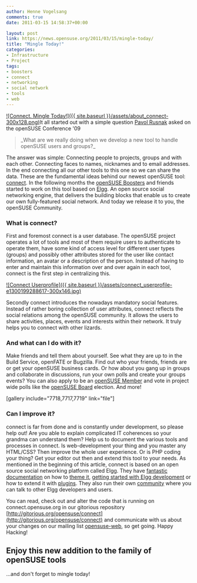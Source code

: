 ```yaml
---
author: Henne Vogelsang
comments: true
date: 2011-03-15 14:58:37+00:00

layout: post
link: https://news.opensuse.org/2011/03/15/mingle-today/
title: "Mingle Today!"
categories:
- Infrastructure
- Project
tags:
- boosters
- connect
- networking
- social network
- tools
- web
---
```

[![Connect. Mingle Today!]({{ site.baseurl }}/assets/about_connect-300x128.png)](http://connect.opensuse.org)It all started out with a simple question [Pavol Rusnak](https://connect.opensuse.org/pg/profile/prusnak) asked on the openSUSE Conference '09


<blockquote>_What are we really doing when we develop a new tool to handle openSUSE users and groups?_</blockquote>


The answer was simple: Connecting people to projects, groups and with each other. Connecting faces to names, nicknames and to email addresses. In the end connecting all our other tools to this one so we can share the data. These are the fundamental ideas behind our newest openSUSE tool: [connect](http://connect.opensuse.org). In the following months the [openSUSE Boosters](http://en.opensuse.org/openSUSE:Boosters_team) and friends started to work on this tool based on [Elgg](http://elgg.org/). An open source social networking engine, that delivers the building blocks that enable us to create our own fully-featured social network. And today we release it to you, the openSUSE Community.


### <!-- more -->What is connect?


First and foremost connect is a user database. The openSUSE project operates a lot of tools and most of them require users to authenticate to operate them, have some kind of access level for different user types (groups) and possibly other attributes stored for the user like contact information, an avatar or a description of the person. Instead of having to enter and maintain this information over and over again in each tool, connect is the first step in centralizing this.

[![Connect Userprofile]({{ site.baseurl }}/assets/connect_userprofile-e1300199288617-300x146.jpg)](https://connect.opensuse.org/pg/profile/prusnak)

Secondly connect introduces the nowadays mandatory social features. Instead of rather boring collection of user attributes, connect reflects the social relations among the openSUSE community. It allows the users to share activities, places, events and interests within their network. It truly helps you to connect with other lizards.


### And what can I do with it?


Make friends and tell them about yourself. See what they are up to in the Build Service, openFATE or Bugzilla. Find out who your friends, friends are or get your openSUSE business cards. Or how about you gang up in groups and collaborate in discussions, run your own polls and create your groups events? You can also apply to be an [openSUSE Member](http://en.opensuse.org/openSUSE:Members) and vote in project wide polls like the [openSUSE Board](http://en.opensuse.org/openSUSE:Board) election. And more!

[gallery include="7718,7717,7719" link="file"]


### Can I improve it?


connect is far from done and is constantly under development, so please help out! Are you able to explain complicated IT coherences so your grandma can understand them? Help us to document the various tools and processes in connect. Is web-development your thing and you master any HTML/CSS? Then improve the whole user experience. Or is PHP coding your thing? Get your editor out then and extend this tool to your needs. As mentioned in the beginning of this article, connect is based on an open source social networking platform called Elgg. They have [fantastic documentation](http://docs.elgg.org/) on how to [theme it](http://docs.elgg.org/wiki/Themes), [getting started with Elgg development](http://docs.elgg.org/wiki/Getting_Started_With_Development) or how to extend it with [plugins](http://docs.elgg.org/wiki/Plugin_development). They also run their own [community](http://community.elgg.org/) where you can talk to other Elgg developers and users.

You can read, check out and alter the code that is running on connect.opensuse.org in our gitorious repository [http://gitorious.org/opensuse/connect](http://gitorious.org/opensuse/connect) and communicate with us about your changes on our mailing list [opensuse-web](mailto:opensuse-web@opensuse.org), so get going. Happy Hacking!


## Enjoy this new addition to the family of openSUSE tools
...and don't forget to mingle today!

		
